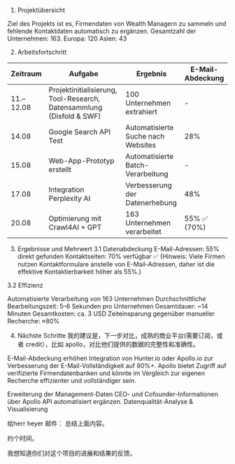 1. Projektübersicht

Ziel des Projekts ist es, Firmendaten von Wealth Managern zu sammeln und fehlende Kontaktdaten automatisch zu ergänzen.
Gesamtzahl der Unternehmen: 163.
Europa: 120
Asien: 43

2. Arbeitsfortschritt

| Zeitraum   | Aufgabe                                                      | Ergebnis                             | E-Mail-Abdeckung |
|------------|--------------------------------------------------------------|--------------------------------------|------------------|
| 11.–12.08  | Projektinitialisierung, Tool-Research, Datensammlung (Disfold & SWF) | 100 Unternehmen extrahiert           | -                |
| 14.08      | Google Search API Test                                        | Automatisierte Suche nach Websites   | 28%              |
| 15.08      | Web-App-Prototyp erstellt                                     | Automatisierte Batch-Verarbeitung    | -                |
| 17.08      | Integration Perplexity AI                                     | Verbesserung der Datenerhebung       | 48%              |
| 20.08      | Optimierung mit Crawl4AI + GPT                                | 163 Unternehmen verarbeitet          | 55% ✅ (70%)          |

3. Ergebnisse und Mehrwert
3.1 Datenabdeckung
E-Mail-Adressen: 55% direkt gefunden
Kontaktseiten: 70% verfügbar ✅
(Hinweis: Viele Firmen nutzen Kontaktformulare anstelle von E-Mail-Adressen, daher ist die effektive Kontaktierbarkeit höher als 55%.)

3.2 Effizienz

Automatisierte Verarbeitung von 163 Unternehmen
Durchschnittliche Bearbeitungszeit: 5–6 Sekunden pro Unternehmen
Gesamtdauer: ~14 Minuten
Gesamtkosten: ca. 3 USD
Zeiteinsparung gegenüber manueller Recherche: ≈80%

4. Nächste Schritte
我的建议是，下一步对比，成熟的商业平台(需要订阅，或者 credit），比如 apollo，对比他们提供的数据的完整性和准确性。

E-Mail-Abdeckung erhöhen
Integration von Hunter.io oder Apollo.io zur Verbesserung der E-Mail-Vollständigkeit auf 80%+.
Apollo bietet Zugriff auf verifizierte Firmendatenbanken und könnte im Vergleich zur eigenen Recherche effizienter und vollständiger sein.

Erweiterung der Management-Daten
CEO- und Cofounder-Informationen über Apollo API automatisiert ergänzen.
Datenqualität-Analyse & Visualisierung




给herr heyer 邮件：
总结上面内容。

约个时间。

我想知道你们对这个项目的进展和结果的反馈。